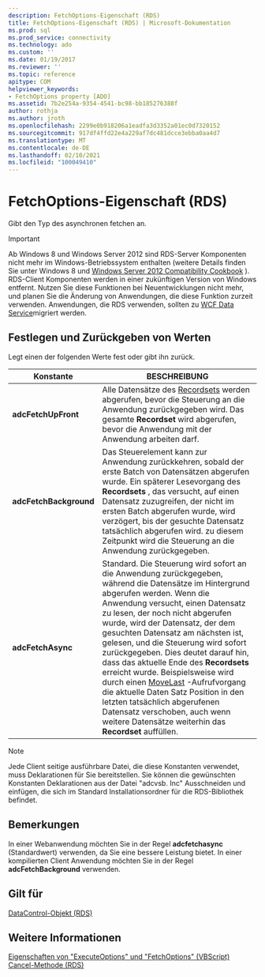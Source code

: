 ```yaml
---
description: FetchOptions-Eigenschaft (RDS)
title: FetchOptions-Eigenschaft (RDS) | Microsoft-Dokumentation
ms.prod: sql
ms.prod_service: connectivity
ms.technology: ado
ms.custom: ''
ms.date: 01/19/2017
ms.reviewer: ''
ms.topic: reference
apitype: COM
helpviewer_keywords:
- FetchOptions property [ADO]
ms.assetid: 7b2e254a-9354-4541-bc98-bb185276388f
author: rothja
ms.author: jroth
ms.openlocfilehash: 2299e0b918206a1eadfa3d3352a01ec0d7320152
ms.sourcegitcommit: 917df4ffd22e4a229af7dc481dcce3ebba0aa4d7
ms.translationtype: MT
ms.contentlocale: de-DE
ms.lasthandoff: 02/10/2021
ms.locfileid: "100049410"
---
```

# <a name="fetchoptions-property-rds"></a>FetchOptions-Eigenschaft (RDS)
Gibt den Typ des asynchronen fetchen an.  
  
> [!IMPORTANT]
>  Ab Windows 8 und Windows Server 2012 sind RDS-Server Komponenten nicht mehr im Windows-Betriebssystem enthalten (weitere Details finden Sie unter Windows 8 und [Windows Server 2012 Compatibility Cookbook](https://www.microsoft.com/download/details.aspx?id=27416) ). RDS-Client Komponenten werden in einer zukünftigen Version von Windows entfernt. Nutzen Sie diese Funktionen bei Neuentwicklungen nicht mehr, und planen Sie die Änderung von Anwendungen, die diese Funktion zurzeit verwenden. Anwendungen, die RDS verwenden, sollten zu [WCF Data Service](/dotnet/framework/wcf/)migriert werden.  
  
## <a name="setting-and-return-values"></a>Festlegen und Zurückgeben von Werten  
 Legt einen der folgenden Werte fest oder gibt ihn zurück.  
  
|Konstante|BESCHREIBUNG|  
|--------------|-----------------|  
|**adcFetchUpFront**|Alle Datensätze des [Recordsets](../ado-api/recordset-object-ado.md) werden abgerufen, bevor die Steuerung an die Anwendung zurückgegeben wird. Das gesamte **Recordset** wird abgerufen, bevor die Anwendung mit der Anwendung arbeiten darf.|  
|**adcFetchBackground**|Das Steuerelement kann zur Anwendung zurückkehren, sobald der erste Batch von Datensätzen abgerufen wurde. Ein späterer Lesevorgang des **Recordsets** , das versucht, auf einen Datensatz zuzugreifen, der nicht im ersten Batch abgerufen wurde, wird verzögert, bis der gesuchte Datensatz tatsächlich abgerufen wird. zu diesem Zeitpunkt wird die Steuerung an die Anwendung zurückgegeben.|  
|**adcFetchAsync**|Standard. Die Steuerung wird sofort an die Anwendung zurückgegeben, während die Datensätze im Hintergrund abgerufen werden. Wenn die Anwendung versucht, einen Datensatz zu lesen, der noch nicht abgerufen wurde, wird der Datensatz, der dem gesuchten Datensatz am nächsten ist, gelesen, und die Steuerung wird sofort zurückgegeben. Dies deutet darauf hin, dass das aktuelle Ende des **Recordsets** erreicht wurde. Beispielsweise wird durch einen [MoveLast](./movefirst-movelast-movenext-and-moveprevious-methods-rds.md) -Aufrufvorgang die aktuelle Daten Satz Position in den letzten tatsächlich abgerufenen Datensatz verschoben, auch wenn weitere Datensätze weiterhin das **Recordset** auffüllen.|  
  
> [!NOTE]
>  Jede Client seitige ausführbare Datei, die diese Konstanten verwendet, muss Deklarationen für Sie bereitstellen. Sie können die gewünschten Konstanten Deklarationen aus der Datei "adcvsb. Inc" Ausschneiden und einfügen, die sich im Standard Installationsordner für die RDS-Bibliothek befindet.  
  
## <a name="remarks"></a>Bemerkungen  
 In einer Webanwendung möchten Sie in der Regel **adcfetchasync** (Standardwert) verwenden, da Sie eine bessere Leistung bietet. In einer kompilierten Client Anwendung möchten Sie in der Regel **adcFetchBackground** verwenden.  
  
## <a name="applies-to"></a>Gilt für  
 [DataControl-Objekt (RDS)](./datacontrol-object-rds.md)  
  
## <a name="see-also"></a>Weitere Informationen  
 [Eigenschaften von "ExecuteOptions" und "FetchOptions" (VBScript)](./executeoptions-and-fetchoptions-properties-example-vbscript.md)   
 [Cancel-Methode (RDS)](./cancel-method-rds.md)